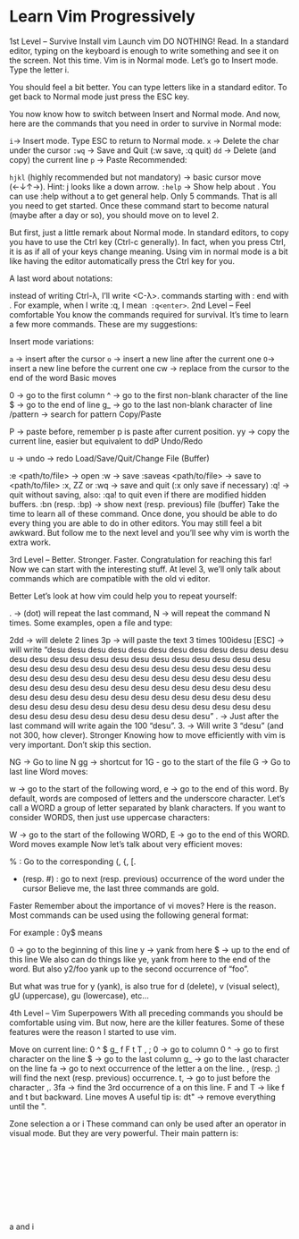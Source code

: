 
# Learn Vim Progressively

1st Level – Survive
Install vim
Launch vim
DO NOTHING! Read.
In a standard editor, typing on the keyboard is enough to write something and see it on the screen. Not this time. Vim is in Normal mode. Let’s go to Insert mode. Type the letter i.

You should feel a bit better. You can type letters like in a standard editor. To get back to Normal mode just press the ESC key.

You now know how to switch between Insert and Normal mode. And now, here are the commands that you need in order to survive in Normal mode:

`i`→ Insert mode. Type ESC to return to Normal mode.
`x` → Delete the char under the cursor
`:wq` → Save and Quit (:w save, :q quit)
`dd` → Delete (and copy) the current line
`p` → Paste
Recommended:

`hjkl` (highly recommended but not mandatory) → basic cursor move (←↓↑→). Hint: j looks like a down arrow.
`:help` <command> → Show help about <command>. You can use :help without a <command> to get general help.
Only 5 commands. That is all you need to get started. Once these command start to become natural (maybe after a day or so), you should move on to level 2.

But first, just a little remark about Normal mode. In standard editors, to copy you have to use the Ctrl key (Ctrl-c generally). In fact, when you press Ctrl, it is as if all of your keys change meaning. Using vim in normal mode is a bit like having the editor automatically press the Ctrl key for you.

A last word about notations:

instead of writing Ctrl-λ, I’ll write <C-λ>.
commands starting with : end with <enter>. For example, when I write :q, I mean` :q<enter>`.
2nd Level – Feel comfortable
You know the commands required for survival. It’s time to learn a few more commands. These are my suggestions:

Insert mode variations:

`a` → insert after the cursor
`o` → insert a new line after the current one
`O`→ insert a new line before the current one
cw → replace from the cursor to the end of the word
Basic moves

0 → go to the first column
^ → go to the first non-blank character of the line
$ → go to the end of line
g_ → go to the last non-blank character of line
/pattern → search for pattern
Copy/Paste

P → paste before, remember p is paste after current position.
yy → copy the current line, easier but equivalent to ddP
Undo/Redo


u → undo
<C-r> → redo
Load/Save/Quit/Change File (Buffer)

:e <path/to/file> → open
:w → save
:saveas <path/to/file> → save to <path/to/file>
:x, ZZ or :wq → save and quit (:x only save if necessary)
:q! → quit without saving, also: :qa! to quit even if there are modified hidden buffers.
:bn (resp. :bp) → show next (resp. previous) file (buffer)
Take the time to learn all of these command. Once done, you should be able to do every thing you are able to do in other editors. You may still feel a bit awkward. But follow me to the next level and you’ll see why vim is worth the extra work.

3rd Level – Better. Stronger. Faster.
Congratulation for reaching this far! Now we can start with the interesting stuff. At level 3, we’ll only talk about commands which are compatible with the old vi editor.

Better
Let’s look at how vim could help you to repeat yourself:

. → (dot) will repeat the last command,
N<command> → will repeat the command N times.
Some examples, open a file and type:

2dd → will delete 2 lines
3p → will paste the text 3 times
100idesu [ESC] → will write “desu desu desu desu desu desu desu desu desu desu desu desu desu desu desu desu desu desu desu desu desu desu desu desu desu desu desu desu desu desu desu desu desu desu desu desu desu desu desu desu desu desu desu desu desu desu desu desu desu desu desu desu desu desu desu desu desu desu desu desu desu desu desu desu desu desu desu desu desu desu desu desu desu desu desu desu desu desu desu desu desu desu desu desu desu desu desu desu desu desu desu desu desu desu desu desu desu desu desu desu”
. → Just after the last command will write again the 100 “desu”.
3. → Will write 3 “desu” (and not 300, how clever).
Stronger
Knowing how to move efficiently with vim is very important. Don’t skip this section.

NG → Go to line N
gg → shortcut for 1G - go to the start of the file
G → Go to last line
Word moves:

w → go to the start of the following word,
e → go to the end of this word.
By default, words are composed of letters and the underscore character. Let’s call a WORD a group of letter separated by blank characters. If you want to consider WORDS, then just use uppercase characters:

W → go to the start of the following WORD,
E → go to the end of this WORD.
Word moves example
Now let’s talk about very efficient moves:

% : Go to the corresponding (, {, [.
* (resp. #) : go to next (resp. previous) occurrence of the word under the cursor
Believe me, the last three commands are gold.

Faster
Remember about the importance of vi moves? Here is the reason. Most commands can be used using the following general format:

<start position><command><end position>

For example : 0y$ means

0 → go to the beginning of this line
y → yank from here
$ → up to the end of this line
We also can do things like ye, yank from here to the end of the word. But also y2/foo yank up to the second occurrence of “foo”.

But what was true for y (yank), is also true for d (delete), v (visual select), gU (uppercase), gu (lowercase), etc…

4th Level – Vim Superpowers
With all preceding commands you should be comfortable using vim. But now, here are the killer features. Some of these features were the reason I started to use vim.

Move on current line: 0 ^ $ g_ f F t T , ;
0 → go to column 0
^ → go to first character on the line
$ → go to the last column
g_ → go to the last character on the line
fa → go to next occurrence of the letter a on the line. , (resp. ;) will find the next (resp. previous) occurrence.
t, → go to just before the character ,.
3fa → find the 3rd occurrence of a on this line.
F and T → like f and t but backward.
Line moves
A useful tip is: dt" → remove everything until the ".

Zone selection <action>a<object> or <action>i<object>
These command can only be used after an operator in visual mode. But they are very powerful. Their main pattern is:

<action>a<object> and <action>i<object>

Where action can be any action, for example, d (delete), y (yank), v (select in visual mode). The object can be: w a word, W a WORD (extended word), s a sentence, p a paragraph. But also, natural character such as ", ', ), }, ].

Suppose the cursor is on the first o of (map (+) ("foo")).

vi" → will select foo.
va" → will select "foo".
vi) → will select "foo".
va) → will select ("foo").
v2i) → will select map (+) ("foo")
v2a) → will select (map (+) ("foo"))
Text objects selection
Select rectangular blocks: <C-v>.
Rectangular blocks are very useful for commenting many lines of code. Typically: 0<C-v><C-d>I-- [ESC]

^ → go to the first non-blank character of the line
<C-v> → Start block selection
<C-d> → move down (could also be jjj or %, etc…)
I-- [ESC] → write -- to comment each line
Rectangular blocks
Note: in Windows you might have to use <C-q> instead of <C-v> if your clipboard is not empty.

Completion: <C-n> and <C-p>.
In Insert mode, just type the start of a word, then type <C-p>, magic…

Completion
Macros : qa do something q, @a, @@
qa record your actions in the register a. Then @a will replay the macro saved into the register a as if you typed it. @@ is a shortcut to replay the last executed macro.

Example

On a line containing only the number 1, type this:

qaYp<C-a>q →
qa start recording.
Yp duplicate this line.
<C-a> increment the number.
q stop recording.
@a → write 2 under the 1
@@ → write 3 under the 2
Now do 100@@ will create a list of increasing numbers until 103.
Macros
Visual selection: v,V,<C-v>
We saw an example with <C-v>. There is also v and V. Once the selection has been made, you can:

J → join all the lines together.
< (resp. >) → indent to the left (resp. to the right).
= → auto indent
Autoindent
Add something at the end of all visually selected lines:

<C-v>
go to desired line (jjj or <C-d> or /pattern or % etc…)
$ go to the end of the line
A, write text, ESC.
Append to many lines
Splits: :split and vsplit.
These are the most important commands, but you should look at :help split.

:split → create a split (:vsplit create a vertical split)
<C-w><dir> : where dir is any of hjkl or ←↓↑→ to change the split.
<C-w>_ (resp. <C-w>|) : maximise the size of the split (resp. vertical split)
<C-w>+ (resp. <C-w>-) : Grow (resp. shrink) split
Split
Conclusion
That was 90% of the commands I use every day. I suggest that you learn no more than one or two new commands per day. After two to three weeks you’ll start to feel the power of vim in your hands.

Learning Vim is more a matter of training than plain memorization. Fortunately vim comes with some very good tools and excellent documentation. Run vimtutor until you are familiar with most basic commands. Also, you should read this page carefully: :help usr_02.txt.

Then, you will learn about !, folds, registers, plugins and many other features. Learn vim like you’d learn piano and all should be fine.

If you liked this article, there is a follow up: Vim as IDE

RSS · Tweet · FB
These social sharing links preserve your privacy
Home ¦ Blog ¦ Softwares ¦ About
↑ Top ↑
Published on 2011-08-25
Follow @yogsototh@ieji.de
Yann Esposito©
Done with Vim spacemacs & nanoc Hakyll
Chat

New Conversation

🤓 Explain a complex thing

Explain Artificial Intelligence so that I can explain it to my six-year-old child.


🧠 Get suggestions and create new ideas

Please give me the best 10 travel ideas around the world


💭 Translate, summarize, fix grammar and more…

Translate "I love you into" French


GPT-3.5
Hello, how can I help you today?

explain the python asyncio feature
GPT-3.5
The Python asyncio (Asynchronous I/O) module is a concurrency framework that enables writing asynchronous code using coroutines, event loops, and non-blocking I/O operations. It provides a way to write single-threaded concurrent code that can handle many concurrent connections without the need for multiple threads.

Here are the key features of asyncio:

1. Coroutines: Asyncio allows defining coroutines using the `async def` syntax. Coroutines are functions that can be paused and resumed during execution, enabling concurrency.

2. Event Loop: The event loop is at the core of asyncio. It schedules and executes coroutines, handles callbacks, and manages other asynchronous tasks.

3. Non-Blocking I/O: Asyncio provides non-blocking I/O operations for network communications, file handling, and other I/O-bound tasks. This means that while waiting for an I/O operation to complete (such as reading from a socket), the event loop can continue executing other tasks instead of blocking.

4. Futures: Futures represent results or exceptions in asynchronous operations that may not have completed yet. They allow chaining coroutines together and waiting for their results asynchronously.

5. Task Management: Asyncio provides facilities to manage multiple concurrent tasks or coroutines using `Task` objects within an event loop context.

6. Synchronization Primitives: Asyncio includes various synchronization primitives such as locks, events, semaphores, queues, etc., which help coordinate access to shared resources in a multi-tasking environment.

7. Interoperability with Existing Libraries: Asyncio has support for integrating with existing libraries or frameworks by providing wrappers or adapters to make them compatible with async code.

Overall, asyncio simplifies writing efficient concurrent programs by allowing developers to write asynchronous code in a more sequential style while still achieving high performance through cooperative multitasking within a single thread of execution

break down these vim commands.   :call mkdir(stdpath('config'),'p')    :exe 'edit' stdpath('config
GPT-3.5
The given Vim commands can be broken down as follows:

1. `:call mkdir(stdpath('config'),'p')`: This command is used to create a directory named "config" in the standard path for Vim configuration files. The `mkdir()` function is called with two arguments: the first argument `stdpath('config')` specifies the directory path, and the second argument `'p'` tells Vim to create parent directories if they do not exist.

2. `:exe 'edit' stdpath('config')`: This command is used to open a file named "config" in the standard path for Vim configuration files using the `edit` command (`:edit`). The `exe` command is used to execute an Ex command dynamically by concatenating strings together. In this case, `'edit'` is concatenated with the result of calling `stdpath('config')`, which returns the full file path based on the standard config directory.

In summary, these commands are creating a directory and opening a file within that directory using dynamic string concatenation and functions provided by Vim's scripting capabilities.

coin image
30
Upgrade



GPT-3.5
Ask me anything...


Make a Review & Earn Credit ❤
Chat
Ask
Search
Write
Image
ChatPDF
Vision
Full Page
Invite & Earn


